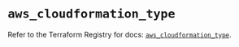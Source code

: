# `aws_cloudformation_type`

Refer to the Terraform Registry for docs: [`aws_cloudformation_type`](https://registry.terraform.io/providers/hashicorp/aws/5.75.1/docs/resources/cloudformation_type).
